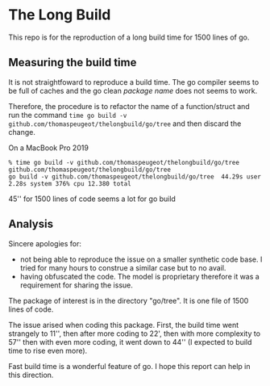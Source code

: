 # The Long Build

This repo is for the reproduction of a long build time for 1500 lines of go.

## Measuring the build time

It is not straightfoward to reproduce a build time. The go compiler seems to be full
of caches and the go clean *package name* does not seems to work.

Therefore, the procedure is to refactor the name of a function/struct and run the 
command `time go build -v github.com/thomaspeugeot/thelongbuild/go/tree` and then discard the 
change.

On a MacBook Pro 2019

```
% time go build -v github.com/thomaspeugeot/thelongbuild/go/tree
github.com/thomaspeugeot/thelongbuild/go/tree
go build -v github.com/thomaspeugeot/thelongbuild/go/tree  44.29s user 2.28s system 376% cpu 12.380 total
```

45'' for 1500 lines of code seems a lot for go build

## Analysis

Sincere apologies for:

- not being able to reproduce the issue on a smaller synthetic code base. I tried for many hours to construe a similar case but to no avail.
- having obfuscated the code. The model is proprietary therefore it was a requirement for sharing the issue.

The package of interest is in the directory "go/tree". It is one file of 1500 lines of code.

The issue arised when coding this package. First, the build time went strangely to 11'', then after  more coding to 22', then with more complexity to 57'' then with even more coding, it went down to 44'' (I expected to build time to rise even more).

Fast build time is a wonderful feature of go. I hope this report can help in this direction.
